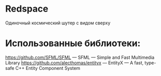 # Redspace
Одиночный космический шутер с видом сверху

# Использованные библиотеки:
https://github.com/SFML/SFML — SFML — Simple and Fast Multimedia Library
https://github.com/alecthomas/entityx — EntityX — A fast, type-safe C++ Entity Component System

